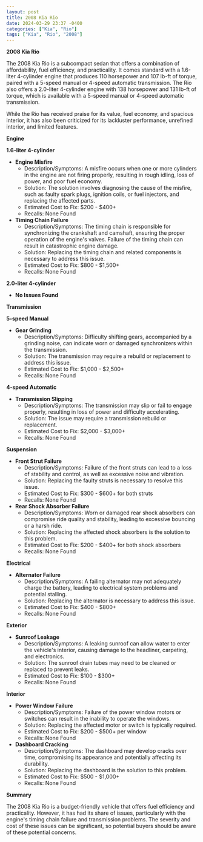 ```yaml
---
layout: post
title: 2008 Kia Rio
date: 2024-03-29 23:37 -0400
categories: ["Kia", "Rio"]
tags: ["Kia", "Rio", "2008"]
---
```

**2008 Kia Rio**

The 2008 Kia Rio is a subcompact sedan that offers a combination of affordability, fuel efficiency, and practicality. It comes standard with a 1.6-liter 4-cylinder engine that produces 110 horsepower and 107 lb-ft of torque, paired with a 5-speed manual or 4-speed automatic transmission. The Rio also offers a 2.0-liter 4-cylinder engine with 138 horsepower and 131 lb-ft of torque, which is available with a 5-speed manual or 4-speed automatic transmission.

While the Rio has received praise for its value, fuel economy, and spacious interior, it has also been criticized for its lackluster performance, unrefined interior, and limited features.

**Engine**

**1.6-liter 4-cylinder**

* **Engine Misfire**
    * Description/Symptoms: A misfire occurs when one or more cylinders in the engine are not firing properly, resulting in rough idling, loss of power, and poor fuel economy.
    * Solution: The solution involves diagnosing the cause of the misfire, such as faulty spark plugs, ignition coils, or fuel injectors, and replacing the affected parts.
    * Estimated Cost to Fix: $200 - $400+
    * Recalls: None Found
* **Timing Chain Failure**
    * Description/Symptoms: The timing chain is responsible for synchronizing the crankshaft and camshaft, ensuring the proper operation of the engine's valves. Failure of the timing chain can result in catastrophic engine damage.
    * Solution: Replacing the timing chain and related components is necessary to address this issue.
    * Estimated Cost to Fix: $800 - $1,500+
    * Recalls: None Found

**2.0-liter 4-cylinder**

* **No Issues Found**

**Transmission**

**5-speed Manual**

* **Gear Grinding**
    * Description/Symptoms: Difficulty shifting gears, accompanied by a grinding noise, can indicate worn or damaged synchronizers within the transmission.
    * Solution: The transmission may require a rebuild or replacement to address this issue.
    * Estimated Cost to Fix: $1,000 - $2,500+
    * Recalls: None Found

**4-speed Automatic**

* **Transmission Slipping**
    * Description/Symptoms: The transmission may slip or fail to engage properly, resulting in loss of power and difficulty accelerating.
    * Solution: The issue may require a transmission rebuild or replacement.
    * Estimated Cost to Fix: $2,000 - $3,000+
    * Recalls: None Found

**Suspension**

* **Front Strut Failure**
    * Description/Symptoms: Failure of the front struts can lead to a loss of stability and control, as well as excessive noise and vibration.
    * Solution: Replacing the faulty struts is necessary to resolve this issue.
    * Estimated Cost to Fix: $300 - $600+ for both struts
    * Recalls: None Found
* **Rear Shock Absorber Failure**
    * Description/Symptoms: Worn or damaged rear shock absorbers can compromise ride quality and stability, leading to excessive bouncing or a harsh ride.
    * Solution: Replacing the affected shock absorbers is the solution to this problem.
    * Estimated Cost to Fix: $200 - $400+ for both shock absorbers
    * Recalls: None Found

**Electrical**

* **Alternator Failure**
    * Description/Symptoms: A failing alternator may not adequately charge the battery, leading to electrical system problems and potential stalling.
    * Solution: Replacing the alternator is necessary to address this issue.
    * Estimated Cost to Fix: $400 - $800+
    * Recalls: None Found

**Exterior**

* **Sunroof Leakage**
    * Description/Symptoms: A leaking sunroof can allow water to enter the vehicle's interior, causing damage to the headliner, carpeting, and electronics.
    * Solution: The sunroof drain tubes may need to be cleaned or replaced to prevent leaks.
    * Estimated Cost to Fix: $100 - $300+
    * Recalls: None Found

**Interior**

* **Power Window Failure**
    * Description/Symptoms: Failure of the power window motors or switches can result in the inability to operate the windows.
    * Solution: Replacing the affected motor or switch is typically required.
    * Estimated Cost to Fix: $200 - $500+ per window
    * Recalls: None Found
* **Dashboard Cracking**
    * Description/Symptoms: The dashboard may develop cracks over time, compromising its appearance and potentially affecting its durability.
    * Solution: Replacing the dashboard is the solution to this problem.
    * Estimated Cost to Fix: $500 - $1,000+
    * Recalls: None Found

**Summary**

The 2008 Kia Rio is a budget-friendly vehicle that offers fuel efficiency and practicality. However, it has had its share of issues, particularly with the engine's timing chain failure and transmission problems. The severity and cost of these issues can be significant, so potential buyers should be aware of these potential concerns.
